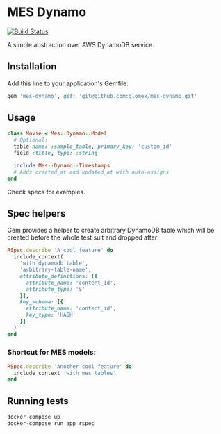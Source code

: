 # MES Dynamo

[![Build Status](https://travis-ci.com/glomex/mes-dynamo.svg?token=wTxfWxNSPNpHpdJc4pif&branch=master)](https://travis-ci.com/glomex/mes-dynamo)

A simple abstraction over AWS DynamoDB service.

## Installation

Add this line to your application's Gemfile:

```ruby
gem 'mes-dynamo', git: 'git@github.com:glomex/mes-dynamo.git'
```

## Usage

```ruby
class Movie < Mes::Dynamo::Model
  # Optional:
  table name: :sample_table, primary_key: 'custom_id'
  field :title, type: :string

  include Mes::Dynamo::Timestamps
  # Adds created_at and updated_at with auto-assigns
end
```

Check specs for examples.

## Spec helpers

Gem provides a helper to create arbitrary DynamoDB table which will be created before the whole test suit and dropped after:

```ruby
RSpec.describe 'A cool feature' do
  include_context(
    'with dynamodb table',
    'arbitrary-table-name',
    attribute_definitions: [{
      attribute_name: 'content_id',
      attribute_type: 'S'
    }],
    key_schema: [{
      attribute_name: 'content_id',
      key_type: 'HASH'
    }]
  )
end
```

### Shortcut for MES models:

```ruby
RSpec.describe 'Another cool feature' do
  include_context 'with mes tables'
end
```

## Running tests
```sh
docker-compose up
docker-compose run app rspec
```
